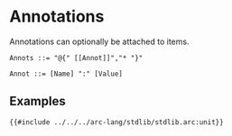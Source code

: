 # Annotations

Annotations can optionally be attached to items.

```grammar
Annots ::= "@{" [[Annot]]","* "}"

Annot ::= [Name] ":" [Value]
```

## Examples

```arc-lang
{{#include ../../../arc-lang/stdlib/stdlib.arc:unit}}
```

